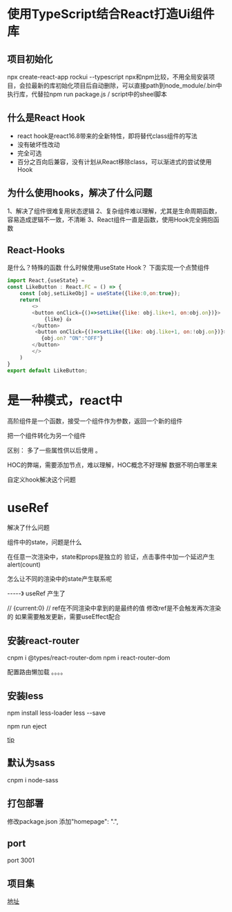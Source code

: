 
# 使用TypeScript结合React打造Ui组件库

## 项目初始化
npx create-react-app rockui --typescript
npx和npm比较，不用全局安装项目，会拉最新的库初始化项目后自动删除，可以直接path到node_module/.bin中执行库，代替拉npm run package.js / script中的sheel脚本

## 什么是React Hook
- react hook是react16.8带来的全新特性，即将替代class组件的写法
- 没有破坏性改动
- 完全可选
- 百分之百向后兼容，没有计划从React移除class，可以渐进式的尝试使用Hook

## 为什么使用hooks，解决了什么问题
1、解决了组件很难复用状态逻辑
2、复杂组件难以理解，尤其是生命周期函数，容易造成逻辑不一致，不清晰
3、React组件一直是函数，使用Hook完全拥抱函数

## React-Hooks
是什么？特殊的函数
什么时候使用useState Hook？
下面实现一个点赞组件
```js
import React,{useState} = 
const LikeButton : React.FC = () => {
    const [obj,setLikeObj] = useState({like:0,on:true});
    return(
        <>
        <button onClick={()=>setLike({like: obj.like+1, on:obj.on})}>
            {like} 👍
        </button>
         <button onClick={()=>setLike({like: obj.like+1, on:!obj.on})}>
           {obj.on? "ON":"OFF"}
        </button>
        </>
    ) 
}
export default LikeButton;
```


<!-- 随机获取网络请求 -->
<!-- https://dog.ceo/api/breeds/image/random -->


# 是一种模式，react中
高阶组件是一个函数，接受一个组件作为参数，返回一个新的组件

把一个组件转化为另一个组件

区别： 多了一些属性供以后使用 。

HOC的弊端，需要添加节点，难以理解，HOC概念不好理解
数据不明白哪里来


自定义hook解决这个问题


# useRef
解决了什么问题

组件中的state，问题是什么

在任意一次渲染中，state和props是独立的
验证，点击事件中加一个延迟产生alert(count)

怎么让不同的渲染中的state产生联系呢

-----》 useRef 产生了

// {current:0}
// ref在不同渲染中拿到的是最终的值
修改ref是不会触发再次渲染的
如果需要触发更新，需要useEffect配合


## 安装react-router

cnpm i @types/react-router-dom
npm i react-router-dom

配置路由懒加载
。。。。

## 安装less
npm install less-loader less --save

npm run eject

[tip](https://www.jianshu.com/p/d5dd8b108461)


## 默认为sass
 cnpm i  node-sass


## 打包部署
修改package.json
添加"homepage": ".",

## port
port 3001


## 项目集 
[地址](http://project.rockshang.cn/items/)